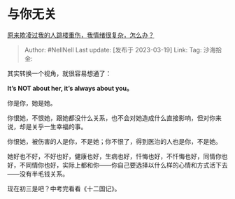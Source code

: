 # 与你无关
[原来欺凌过我的人跳楼重伤，我情绪很复杂，怎么办？](https://www.zhihu.com/question/589851289/answer/2942907894)

> Author: #NellNell
> Last update: [发布于 2023-03-19]
> Link:
> Tag:
> 沙海拾金:

其实转换一个视角，就很容易想通了：

**It’s NOT about her, it’s always about you。**

你是你，她是她。

你恨她，不恨她，跟她都没什么关系，也不会对她造成什么直接影响，但对你来说，却是关乎一生幸福的事。

你恨她，被伤害的人是你，不是她；你不恨了，得到医治的人也是你，不是她。

她好也不好，不好也好，健康也好，生病也好，忏悔也好，不忏悔也好，同情你也好，不同情你也好，实际上都和你——你自己要选择以什么样的心情和方式活下去——没有半毛钱关系。

现在初三是吧？中考完看看《十二国记》。
